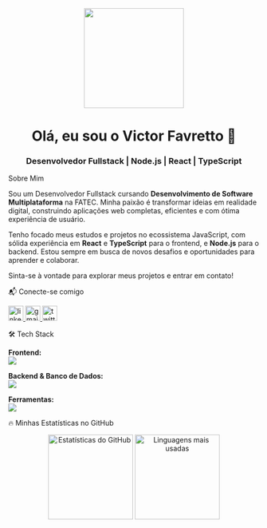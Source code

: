 <!-- Início do README -->

<!-- GIF e Título -->

<div align="center">
<img src="https://media.giphy.com/media/u2pmLmVssPslgHwe9I/giphy.gif" width="200"/>
</div>

<h1 align="center">Olá, eu sou o Victor Favretto 👋</h1>
<h3 align="center">Desenvolvedor Fullstack | Node.js | React | TypeScript</h3>

Sobre Mim
<p align="left">
Sou um Desenvolvedor Fullstack cursando <strong>Desenvolvimento de Software Multiplataforma</strong> na FATEC. Minha paixão é transformar ideias em realidade digital, construindo aplicações web completas, eficientes e com ótima experiência de usuário.
</p>

<p align="left">
Tenho focado meus estudos e projetos no ecossistema JavaScript, com sólida experiência em <strong>React</strong> e <strong>TypeScript</strong> para o frontend, e <strong>Node.js</strong> para o backend. Estou sempre em busca de novos desafios e oportunidades para aprender e colaborar.
</p>

<p align="left">
Sinta-se à vontade para explorar meus projetos e entrar em contato!
</p>

📬 Conecte-se comigo
<p align="left">
<a href="https://www.linkedin.com/in/victor-favretto-4543492a3/" target="_blank">
<img src="https://img.shields.io/static/v1?message=LinkedIn&logo=linkedin&label=&color=0077B5&logoColor=white&labelColor=&style=for-the-badge" height="30" alt="linkedin logo" />
</a>
<a href="mailto:vf.favretto@gmail.com" target="_blank">
<img src="https://img.shields.io/static/v1?message=Gmail&logo=gmail&label=&color=D14836&logoColor=white&labelColor=&style=for-the-badge" height="30" alt="gmail logo" />
</a>
<a href="https://x.com/dev_fah" target="_blank">
<img src="https://img.shields.io/static/v1?message=Twitter&logo=x&label=&color=000000&logoColor=white&labelColor=&style=for-the-badge" height="30" alt="twitter logo" />
</a>
</p>

🛠️ Tech Stack
<p align="left">
<strong>Frontend:</strong><br>
<a href="https://skillicons.dev">
<img src="https://skillicons.dev/icons?i=html,css,js,ts,react,angular" />
</a>
</p>

<p align="left">
<strong>Backend & Banco de Dados:</strong><br>
<a href="https://skillicons.dev">
<img src="https://skillicons.dev/icons?i=nodejs,python,java,mongodb" />
</a>
</p>

<p align="left">
<strong>Ferramentas:</strong><br>
<a href="https://skillicons.dev">
<img src="https://skillicons.dev/icons?i=git,github,vscode,figma" />
</a>
</p>

🔥 Minhas Estatísticas no GitHub
<div align="center">
<img height="170" src="https://github-readme-stats.vercel.app/api?username=vFavretto&show_icons=true&theme=nightowl&include_all_commits=true&count_private=true" alt="Estatísticas do GitHub" />
<img height="170" src="https://github-readme-stats.vercel.app/api/top-langs?username=vFavretto&layout=compact&langs_count=6&theme=nightowl" alt="Linguagens mais usadas" />
</div>

<!-- Fim do README -->
